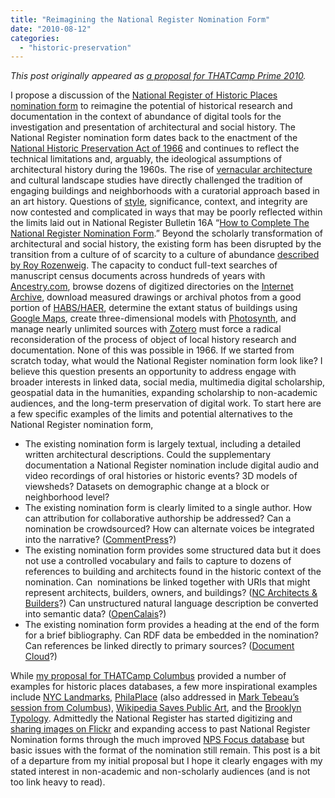 ```yaml
---
title: "Reimagining the National Register Nomination Form"
date: "2010-08-12"
categories: 
  - "historic-preservation"
---
```


_This post originally appeared as [a proposal for THATCamp Prime 2010](http://thatcamp.org/2010/reimagining-the-national-register-nomination-form/)._

I propose a discussion of the [National Register of Historic Places nomination form](http://www.nps.gov/nr/publications/forms.htm) to reimagine the potential of historical research and documentation in the context of abundance of digital tools for the investigation and presentation of architectural and social history. The National Register nomination form dates back to the enactment of the [National Historic Preservation Act of 1966](http://en.wikipedia.org/wiki/National_Historic_Preservation_Act_of_1966) and continues to reflect the technical limitations and, arguably, the ideological assumptions of architectural history during the 1960s. The rise of [vernacular architecture](http://www.vernaculararchitectureforum.org/) and cultural landscape studies have directly challenged the tradition of engaging buildings and neighborhoods with a curatorial approach based in an art history. Questions of [style](http://en.wikipedia.org/wiki/Category:Architectural_styles), significance, context, and integrity are now contested and complicated in ways that may be poorly reflected within the limits laid out in National Register Bulletin 16A “[How to Complete The National Register Nomination Form](http://www.nps.gov/nr/publications/bulletins/nrb16a/index.htm).” Beyond the scholarly transformation of architectural and social history, the existing form has been disrupted by the transition from a culture of of scarcity to a culture of abundance [described by Roy Rozenweig](http://chnm.gmu.edu/essays-on-history-new-media/essays/?essayid=6). The capacity to conduct full-text searches of manuscript census documents across hundreds of years with [Ancestry.com](http://www.ancestry.com/), browse dozens of digitized directories on the [Internet Archive](http://www.lib.umd.edu/RARE/MarylandCollection/MDResourceGuide/baltdir2.html), download measured drawings or archival photos from a good portion of [HABS/HAER](http://memory.loc.gov/ammem/collections/habs_haer/), determine the extant status of buildings using [Google Maps](http://maps.google.com/), create three-dimensional models with [Photosynth](http://photosynth.net/), and manage nearly unlimited sources with [Zotero](http://www.zotero.org/) must force a radical reconsideration of the process of object of local history research and documentation. None of this was possible in 1966. If we started from scratch today, what would the National Register nomination form look like? I believe this question presents an opportunity to address engage with broader interests in linked data, social media, multimedia digital scholarship, geospatial data in the humanities, expanding scholarship to non-academic audiences, and the long-term preservation of digital work. To start here are a few specific examples of the limits and potential alternatives to the National Register nomination form,

- The existing nomination form is largely textual, including a detailed written architectural descriptions. Could the supplementary documentation a National Register nomination include digital audio and video recordings of oral histories or historic events? 3D models of viewsheds? Datasets on demographic change at a block or neighborhood level?
- The existing nomination form is clearly limited to a single author. How can attribution for collaborative authorship be addressed? Can a nomination be crowdsourced? How can alternate voices be integrated into the narrative? ([CommentPress](http://www.futureofthebook.org/commentpress/)?)
- The existing nomination form provides some structured data but it does not use a controlled vocabulary and fails to capture to dozens of references to building and architects found in the historic context of the nomination. Can  nominations be linked together with URIs that might represent architects, builders, owners, and buildings? ([NC Architects & Builders](http://ncarchitects.lib.ncsu.edu/)?) Can unstructured natural language description be converted into semantic data? ([OpenCalais](http://www.opencalais.com/)?)
- The existing nomination form provides a heading at the end of the form for a brief bibliography. Can RDF data be embedded in the nomination? Can references be linked directly to primary sources? ([Document Cloud](http://www.documentcloud.org/home)?)

While [my proposal for THATCamp Columbus](http://thatcampcolumbus.org/2010/01/14/how-do-we-share-our-knowledge-of-historic-places/) provided a number of examples for historic places databases, a few more inspirational examples include [NYC Landmarks](http://www.nyclandmarks.org/), [PhilaPlace](http://www.philaplace.org/) (also addressed in [Mark Tebeau’s session from Columbus](http://thatcampcolumbus.org/2010/01/16/curating-the-city/)), [Wikipedia Saves Public Art](http://en.wikipedia.org/wiki/Wikipedia:WikiProject_Wikipedia_Saves_Public_Art), and the [Brooklyn Typology](http://typology.fakeisthenewreal.org/). Admittedly the National Register has started digitizing and [sharing images on Flickr](http://www.flickr.com/photos/nationalregister/) and expanding access to past National Register Nomination forms through the much improved [NPS Focus database](http://nrhp.focus.nps.gov/natreghome.do?searchtype=natreghome) but basic issues with the format of the nomination still remain. This post is a bit of a departure from my initial proposal but I hope it clearly engages with my stated interest in non-academic and non-scholarly audiences (and is not too link heavy to read).
